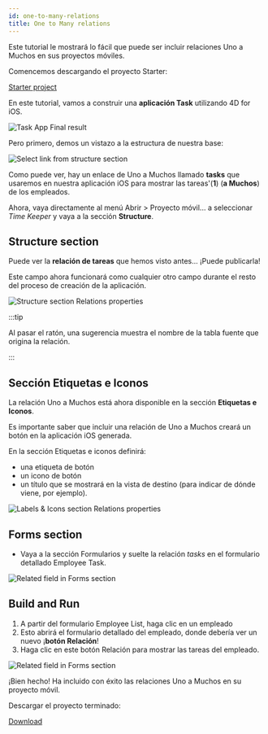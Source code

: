 ```yaml
---
id: one-to-many-relations
title: One to Many relations
---
```


Este tutorial le mostrará lo fácil que puede ser incluir relaciones Uno a Muchos en sus proyectos móviles.

Comencemos descargando el proyecto Starter:

<div className="center-button">
<a className="button button--primary"
href="https://github.com/4d-go-mobile/tutorial-OneToManyRelations/archive/c006015afeb0e134d872152f53b8cd5e4dcb59bb.zip">Starter project</a>
</div>

En este tutorial, vamos a construir una **aplicación Task** utilizando 4D for iOS.

![Task App Final result](img/4D-for-iOS-dark-mode-card-relation-ios-13.gif)

Pero primero, demos un vistazo a la estructura de nuestra base:

![Select link from structure section](img/Database-1-to-N-relations-4D-for-iOS.png)

Como puede ver, hay un enlace de Uno a Muchos llamado **tasks** que usaremos en nuestra aplicación iOS para mostrar las tareas'(**1**) (**a Muchos**) de los empleados.

Ahora, vaya directamente al menú Abrir > Proyecto móvil... a seleccionar *Time Keeper* y vaya a la sección **Structure**.

## Structure section

Puede ver la **relación de tareas** que hemos visto antes... ¡Puede publicarla!

Este campo ahora funcionará como cualquier otro campo durante el resto del proceso de creación de la aplicación.

![Structure section Relations properties](img/Structure-section-relations-4D-for-iOS.png)

:::tip

Al pasar el ratón, una sugerencia muestra el nombre de la tabla fuente que origina la relación.

:::

## Sección Etiquetas e Iconos

La relación Uno a Muchos está ahora disponible en la sección **Etiquetas e Iconos**.

Es importante saber que incluir una relación de Uno a Muchos creará un botón en la aplicación iOS generada.

En la sección Etiquetas e iconos definirá:

* una etiqueta de botón
* un icono de botón
* un título que se mostrará en la vista de destino (para indicar de dónde viene, por ejemplo).

![Labels & Icons section Relations properties](img/Relations-properties-Labels-icons-section-4D-for-iOS.png)

## Forms section

* Vaya a la sección Formularios y suelte la relación *tasks* en el formulario detallado Employee Task.

![Related field in Forms section](img/1-to-n-relations-forms-section.png)

## Build and Run

1. A partir del formulario Employee List, haga clic en un empleado
2. Esto abrirá el formulario detallado del empleado, donde debería ver un nuevo ¡**botón Relación**!
3. Haga clic en este botón Relación para mostrar las tareas del empleado.

![Related field in Forms section](img/One-to-n-relations-task-ios-app.png)

¡Bien hecho! Ha incluido con éxito las relaciones Uno a Muchos en su proyecto móvil.

Descargar el proyecto terminado:

<div className="center-button">
<a className="button button--primary"
href="https://github.com/4d-go-mobile/tutorial-OneToManyRelations/releases/latest/download/tutorial-OneToManyRelations.zip">Download</a>
</div>
